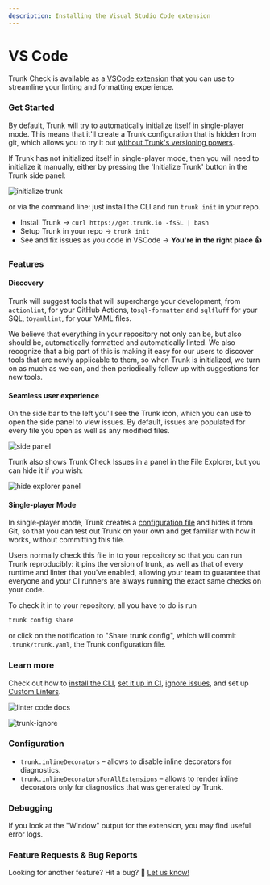 ```yaml
---
description: Installing the Visual Studio Code extension
---
```


# VS Code

Trunk Check is available as a [VSCode extension](https://marketplace.visualstudio.com/items?itemName=trunk.io) that you can use to streamline your linting and formatting experience.

### Get Started

By default, Trunk will try to automatically initialize itself in single-player mode. This means that it'll create a Trunk configuration that is hidden from git, which allows you to try it out [without Trunk's versioning powers](vs-code.md#single-player-mode).

If Trunk has not initialized itself in single-player mode, then you will need to initialize it manually, either by pressing the 'Initialize Trunk' button in the Trunk side panel:

![initialize trunk](https://static.trunk.io/assets/vscode\_init\_trunk.png)

or via the command line: just install the CLI and run `trunk init` in your repo.

* Install Trunk → `curl https://get.trunk.io -fsSL | bash`
* Setup Trunk in your repo → `trunk init`
* See and fix issues as you code in VSCode → **You're in the right place 👍**

### Features

#### Discovery

Trunk will suggest tools that will supercharge your development, from `actionlint`, for your GitHub Actions, to`sql-formatter` and `sqlfluff` for your SQL, to`yamllint`, for your YAML files.

We believe that everything in your repository not only can be, but also should be, automatically formatted and automatically linted. We also recognize that a big part of this is making it easy for our users to discover tools that are newly applicable to them, so when Trunk is initialized, we turn on as much as we can, and then periodically follow up with suggestions for new tools.

#### Seamless user experience

On the side bar to the left you'll see the Trunk icon, which you can use to open the side panel to view issues. By default, issues are populated for every file you open as well as any modified files.

![side panel](https://static.trunk.io/assets/vscode\_side\_panel.png)

Trunk also shows Trunk Check Issues in a panel in the File Explorer, but you can hide it if you wish:

![hide explorer panel](https://static.trunk.io/assets/vscode\_hide\_explorer\_panel.jpg)

#### Single-player Mode

In single-player mode, Trunk creates a [configuration file](../reference/trunk-yaml.md) and hides it from Git, so that you can test out Trunk on your own and get familiar with how it works, without committing this file.

Users normally check this file in to your repository so that you can run Trunk reproducibly: it pins the version of trunk, as well as that of every runtime and linter that you've enabled, allowing your team to guarantee that everyone and your CI runners are always running the exact same checks on your code.

To check it in to your repository, all you have to do is run

```bash
trunk config share
```

or click on the notification to "Share trunk config", which will commit `.trunk/trunk.yaml`, the Trunk configuration file.

### Learn more

Check out how to [install the CLI](../advanced-setup/cli/install-trunk.md), [set it up in CI](../check-cloud-ci-integration/get-started/github-integration.md), [ignore issues](../configuration/ignoring-issues.md), and set up [Custom Linters](../configuration/custom-linters/).

![linter code docs](https://static.trunk.io/assets/vscode\_doc\_links.png)

![trunk-ignore](https://static.trunk.io/assets/vscode\_ignore\_issue.gif)

### Configuration

* `trunk.inlineDecorators` – allows to disable inline decorators for diagnostics.
* `trunk.inlineDecoratorsForAllExtensions` – allows to render inline decorators only for diagnostics that was generated by Trunk.

### Debugging

If you look at the "Window" output for the extension, you may find useful error logs.

### Feature Requests & Bug Reports

Looking for another feature? Hit a bug? 🐛 [Let us know!](https://slack.trunk.io/)
